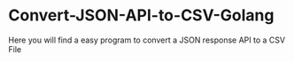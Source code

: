 # Convert-JSON-API-to-CSV-Golang
Here you will find a easy program to convert a JSON response API to a CSV File
